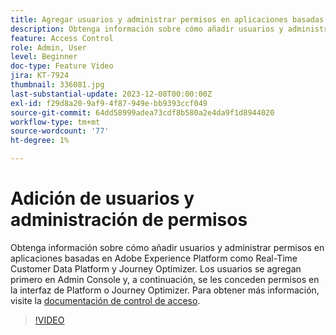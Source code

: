 ```yaml
---
title: Agregar usuarios y administrar permisos en aplicaciones basadas en Adobe Experience Platform
description: Obtenga información sobre cómo añadir usuarios y administrar permisos en aplicaciones basadas en Adobe Experience Platform.
feature: Access Control
role: Admin, User
level: Beginner
doc-type: Feature Video
jira: KT-7924
thumbnail: 336081.jpg
last-substantial-update: 2023-12-08T00:00:00Z
exl-id: f29d8a20-9af9-4f87-949e-bb9393ccf049
source-git-commit: 64dd58999adea73cdf8b580a2e4da9f1d8944020
workflow-type: tm+mt
source-wordcount: '77'
ht-degree: 1%

---
```


# Adición de usuarios y administración de permisos

Obtenga información sobre cómo añadir usuarios y administrar permisos en aplicaciones basadas en Adobe Experience Platform como Real-Time Customer Data Platform y Journey Optimizer. Los usuarios se agregan primero en Admin Console y, a continuación, se les conceden permisos en la interfaz de Platform o Journey Optimizer. Para obtener más información, visite la [documentación de control de acceso](https://experienceleague.adobe.com/docs/experience-platform/access-control/home.html?lang=es).

>[!VIDEO](https://video.tv.adobe.com/v/3423938?learn=on&enablevpops&captions=spa)
